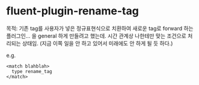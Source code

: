 # fluent-plugin-rename-tag

목적: 기존 tag를 사용자가 넣은 정규표현식으로 치환하여 새로운 tag로 forward 하는 플러그인... 을 general 하게 만들려고 했는데. 시간 관계상 나한테만 맞는 조건으로 처리되는 상태임. (지금 이쪽 일을 안 하고 있어서 미래에도 안 하게 될 듯 하다.)

e.g.

```
<match blahblah>
  type rename_tag
</match>
```
